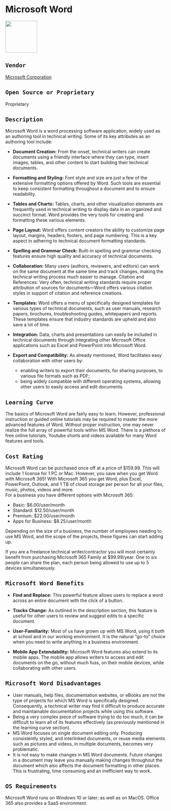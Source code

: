# Microsoft Word  
<img src="wordlogo.png" width="100" height="100">

## `Vendor`
[Microsoft Corporation](https://www.microsoft.com/en-in)

## `Open Source or Proprietary`
Proprietary

## `Description`
Microsoft Word is a word processing software application, widely used as an authoring tool in technical writing.  Some of its key attributes as an authoring tool include:

* **Document Creation:**
From the onset, technical writers can create documents using a friendly interface where they can type, insert images, tables, and other content to start building their technical documents.

* **Formatting and Styling:** 
Font style and size are just a few of the extensive formatting options offered by Word. Such tools are essential to keep consistent formatting throughout a document and to ensure readability.

 * **Tables and Charts:** 
Tables, charts, and other visualization elements are frequently used in technical writing to display data in an organized and succinct format. Word provides the very tools for creating and formatting these various elements.

* **Page Layout:**
Word offers content creators the ability to customize page layout, margins, headers, footers, and page numbering. This is a key aspect in adhering to technical document formatting standards.

* **Spelling and Grammar Check:**
Built-in spelling and grammar checking features ensure high quality and accuracy of technical documents.

* **Collaboration:**
Many users (authors, reviewers, and editors) can work on the same document at the same time and track changes, making the technical writing process much easier to manage.
Citation and References:
Very often, technical writing standards require proper attribution of sources for documents—Word offers various citation styles in support of citation and reference creations.
 
* **Templates:**
Word offers a menu of specifically designed templates for various types of technical documents, such as user manuals, research papers, brochures, troubleshooting guides, whitepapers and reports. These templates ensure that industry standards are upheld and also save a lot of time.

* **Integration:**
Data, charts and presentations can easily be included in technical documents through integrating other Microsoft Office applications such as Excel and PowerPoint into Microsoft Word.

* **Export and Compatibility:**
As already mentioned, Word facilitates easy collaboration with other users by:

  * enabling writers to export their documents, for sharing purposes, to various file formats such as PDF;
  * being widely compatible with different operating systems, allowing other users to easily access and edit documents.

## `Learning Curve`  

The basics of Microsoft Word are fairly easy to learn. However, professional instruction or guided online tutorials may be required to master the more advanced features of Word. Without proper instruction, one may never realize the full array of powerful tools within MS Word. There is a plethora of free online tutorials, Youtube shorts and videos available for many Word features and tools. 

## `Cost Rating`
Microsoft Word can be purchased once off at a price of $159.99. This will include 1 license for 1 PC or Mac. However, you save when you get Word with Microsoft 365! With Microsoft 365 you get Word, plus Excel, PowerPoint, Outlook, and 1 TB of cloud storage per person for all your files, music, photos, videos and more.  
For a business you have different options with Microsoft 365:  

* Basic: $6.00/user/month
* Standard: $12.50/user/month
* Premium: $22.00/user/month
* Apps for Business: $8.25/user/month  

Depending on the size of a business, the number of employees needing to use MS Word, and the scope of the projects, these figures can start adding up.

If you are a freelance technical writer/contractor you will most certainly benefit from purchasing Microsoft 365 Family at $99.99/year. One to six people can share the plan, each person being allowed to use up to 5 devices simultaneously.

## `Microsoft Word Benefits`

* **Find and Replace:**
This powerful feature allows users to replace a word across an entire document with the click of a button.

* **Tracks Change:**
As outlined in the description section, this feature is useful for other users to review and suggest edits to a specific document.

* **User-Familiarity:**
Most of us have grown up with MS Word, using it both at school and in our working environment. It is the natural “go-to” choice when you need to write anything in a business environment.

* **Mobile App Extendability:**
Microsoft Word features also extend to its mobile apps. The mobile app allows writers to access and edit documents on the go, without much fuss, on their mobile devices, while collaborating with other users.

## `Microsoft Word Disadvantages`

* User manuals, help files, documentation websites, or eBooks are not the type of projects for which MS Word is specifically designed. Consequently, a technical writer may find it difficult to produce accurate and 
  maintainable documentation projects while using this software.
* Being a very complex piece of software trying to do too much, it can be difficult to learn all of its features effectively (as previously mentioned in the learning curve section). 
* MS Word focuses on single document editing only. Producing consistently styled, and interlinked documents, or reuse media elements such as pictures and videos, in multiple documents, becomes very problematic.
* It is not easy to make changes in MS Word documents. Future changes in a document may leave you manually making changes throughout the document which also affects the document formatting in other places. This is frustrating, time consuming and an inefficient way to work.

## `OS Requirements`
Microsoft Word runs on Windows 10 or later; as well as on MacOS. Office 365 also provides a SaaS environment.

